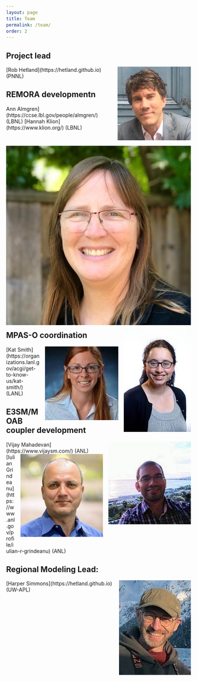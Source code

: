 ```yaml
---
layout: page
title: Team
permalink: /team/
order: 2
---
```


## Project lead
<img align="right" style="padding-left: 15px; padding-bottom: 15px" src="/files/rob.jpeg" width="200">
[Rob Hetland](https://hetland.github.io) (PNNL)

## REMORA developmentn
<img align="right" style="padding-left: 15px; padding-bottom: 15px" src="/files/ann.jpeg" hight="200">
Ann Almgren](https://ccse.lbl.gov/people/almgren/) (LBNL)

<img align="right" style="padding-left: 15px; padding-bottom: 15px" src="/files/hannah.jpeg" hight="200">
[Hannah Klion](https://www.klion.org/) (LBNL)

## MPAS-O coordination
<img align="right" style="padding-left: 15px; padding-bottom: 15px" src="/files/kat.jpeg" hight="200">
[Kat Smith](https://organizations.lanl.gov/acgi/get-to-know-us/kat-smith/) (LANL)

## E3SM/MOAB coupler development
<img align="right" style="padding-left: 15px; padding-bottom: 15px" src="/files/vijay.jpeg" hight="200">
[Vijay Mahadevan](https://www.vijaysm.com/) (ANL)

<img align="right" style="padding-left: 15px; padding-bottom: 15px" src="/files/iulian.jpeg" hight="200">
[Iulian Grindeanu](https://www.anl.gov/profile/iulian-r-grindeanu) (ANL)

## Regional Modeling Lead: 
<img align="right" style="padding-left: 15px; padding-bottom: 15px" src="/files/harper.jpeg" hight="200">
[Harper Simmons](https://hetland.github.io) (UW-APL)